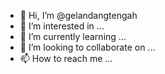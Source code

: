 - 👋 Hi, I’m @gelandangtengah
- 👀 I’m interested in ...
- 🌱 I’m currently learning ...
- 💞️ I’m looking to collaborate on ...
- 📫 How to reach me ...

<!---
gelandangtengah/gelandangtengah is a ✨ special ✨ repository because its `README.md` (this file) appears on your GitHub profile.
You can click the Preview link to take a look at your changes.
--->
